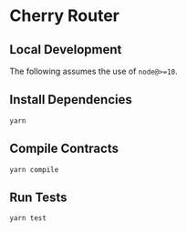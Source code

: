 # Cherry Router

## Local Development

The following assumes the use of `node@>=10`.

## Install Dependencies

`yarn`

## Compile Contracts

`yarn compile`

## Run Tests

`yarn test`
